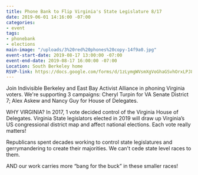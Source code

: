 ```yaml
---
title: Phone Bank to Flip Virginia's State Legislature 8/17
date: 2019-06-01 14:16:00 -07:00
categories:
- event
tags:
- phonebank
- elections
main-image: "/uploads/3%20red%20phones%20copy-14f9a0.jpg"
event-start-date: 2019-08-17 13:00:00 -07:00
event-end-date: 2019-08-17 16:00:00 -07:00
Location: South Berkeley home
RSVP-link: https://docs.google.com/forms/d/1zLymgWVsmXgVoGhaGSvhOrxLPJ8lR4i8FuUBxhSN6TU/edit
---
```


Join Indivisible Berkeley and East Bay Activist Alliance in phoning Virginia voters.  We're supporting 3 campaigns: Cheryl Turpin for VA Senate District 7; Alex Askew and Nancy Guy for House of Delegates.

WHY VIRGINIA?  In 2017, 1 vote decided control of the Virginia House of Delegates. Virginia State legislators elected in 2019  will draw up  Virginia’s US congressional district map and affect national elections.  Each vote really matters!

Republicans spent decades working to control state legislatures and gerrymandering to create their majorities.  We can't cede state level races to them.

AND our work carries more “bang for the buck” in these smaller races!